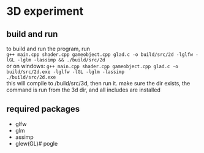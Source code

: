 # 3D experiment
## build and run
to build and run the program, run<br/>
```g++ main.cpp shader.cpp gameobject.cpp glad.c -o build/src/2d -lglfw -lGL -lglm -lassimp && ./build/src/2d  ```<br/>
or on windows:
```g++ main.cpp shader.cpp gameobject.cpp glad.c -o build/src/2d.exe -lglfw -lGL -lglm -lassimp```<br/>
``` ./build/src/2d.exe  ```<br/>
this will compile to /build/src/3d, then run it. make sure the dir exists, the command is run from the 3d dir, and all includes are installed
## required packages
 - glfw
 - glm
 - assimp
 - glew(GL)# pogle
